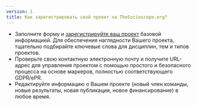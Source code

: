 ```yaml
---
version: 1
title: Как зарегистрировать свой проект на TheSocioscope.org?
---
```


- Заполните форму и [зарегистрируйте ваш проект](https://TheSocioscope.org/register) базовой информацией. Для обеспечения наглядности Вашего проекта, тщательно подбирайте ключевые слова для дисциплин, тем и типов проектов.
- Проверьте свою контактную электронную почту и получите URL-адрес для управления проектом с помощью простого и безопасного процесса на основе маркеров, полностью соответствующего GDPR/ePR.
- Редактируйте информацию о Вашем проекте (новый член команды, новые результаты, новая публикация, новое финансирование) в любое время.
